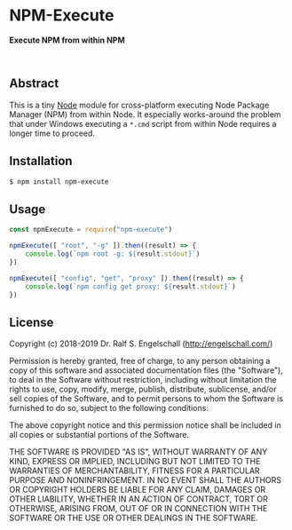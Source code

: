 
NPM-Execute
===========

**Execute NPM from within NPM**

<p/>
<img src="https://nodei.co/npm/npm-execute.png?downloads=true&stars=true" alt=""/>

<p/>
<img src="https://david-dm.org/rse/npm-execute.png" alt=""/>

Abstract
--------

This is a tiny [Node](https://nodejs.org/) module for cross-platform
executing Node Package Manager (NPM) from within Node. It especially
works-around the problem that under Windows executing a `*.cmd` script
from within Node requires a longer time to proceed.

Installation
------------

```sh
$ npm install npm-execute
```

Usage
-----

```js
const npmExecute = require("npm-execute")

npmExecute([ "root", "-g" ]).then((result) => {
    console.log(`npm root -g: ${result.stdout}`)
})

npmExecute([ "config", "get", "proxy" ]).then((result) => {
    console.log(`npm config get proxy: ${result.stdout}`)
})
```

License
-------

Copyright (c) 2018-2019 Dr. Ralf S. Engelschall (http://engelschall.com/)

Permission is hereby granted, free of charge, to any person obtaining
a copy of this software and associated documentation files (the
"Software"), to deal in the Software without restriction, including
without limitation the rights to use, copy, modify, merge, publish,
distribute, sublicense, and/or sell copies of the Software, and to
permit persons to whom the Software is furnished to do so, subject to
the following conditions:

The above copyright notice and this permission notice shall be included
in all copies or substantial portions of the Software.

THE SOFTWARE IS PROVIDED "AS IS", WITHOUT WARRANTY OF ANY KIND,
EXPRESS OR IMPLIED, INCLUDING BUT NOT LIMITED TO THE WARRANTIES OF
MERCHANTABILITY, FITNESS FOR A PARTICULAR PURPOSE AND NONINFRINGEMENT.
IN NO EVENT SHALL THE AUTHORS OR COPYRIGHT HOLDERS BE LIABLE FOR ANY
CLAIM, DAMAGES OR OTHER LIABILITY, WHETHER IN AN ACTION OF CONTRACT,
TORT OR OTHERWISE, ARISING FROM, OUT OF OR IN CONNECTION WITH THE
SOFTWARE OR THE USE OR OTHER DEALINGS IN THE SOFTWARE.

